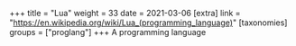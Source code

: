 +++
title = "Lua"
weight = 33
date = 2021-03-06
[extra]
link = "https://en.wikipedia.org/wiki/Lua_(programming_language)"
[taxonomies]
groups = ["proglang"]
+++
A programming language

